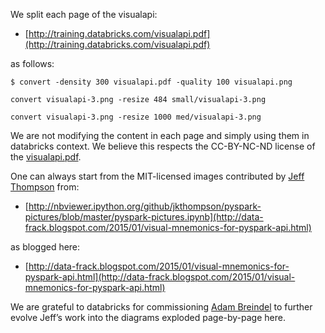 We split each page of the visualapi: 

* [http://training.databricks.com/visualapi.pdf](http://training.databricks.com/visualapi.pdf)

as follows:
```
$ convert -density 300 visualapi.pdf -quality 100 visualapi.png
```

```
convert visualapi-3.png -resize 484 small/visualapi-3.png

convert visualapi-3.png -resize 1000 med/visualapi-3.png

```

We are not modifying the content in each page and simply using them in databricks context. We believe this respects the CC-BY-NC-ND license of the [visualapi.pdf](http://training.databricks.com/visualapi.pdf).

One can always start from the MIT-licensed images contributed by [Jeff Thompson](https://www.linkedin.com/profile/view?id=128303555) from:

* [http://nbviewer.ipython.org/github/jkthompson/pyspark-pictures/blob/master/pyspark-pictures.ipynb](http://data-frack.blogspot.com/2015/01/visual-mnemonics-for-pyspark-api.html)

as blogged here:

* [http://data-frack.blogspot.com/2015/01/visual-mnemonics-for-pyspark-api.html](http://data-frack.blogspot.com/2015/01/visual-mnemonics-for-pyspark-api.html)

We are grateful to databricks for commissioning [Adam Breindel](https://www.linkedin.com/profile/view?id=8052185) to further evolve Jeff’s work into the diagrams exploded page-by-page here.


